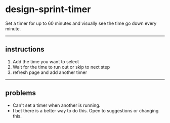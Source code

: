 # design-sprint-timer
Set a timer for up to 60 minutes and visually see the time go down every minute.
____
## instructions
1. Add the time you want to select
1. Wait for the time to run out or skip to next step
1. refresh page and add another timer
____
## problems
- Can't set a timer when another is running.
- I bet there is a better way to do this. Open to suggestions or changing this.

